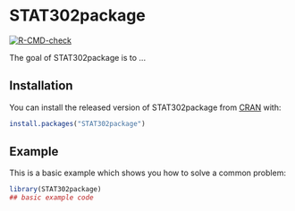 
# STAT302package

<!-- badges: start -->
[![R-CMD-check](https://github.com/morgandputnam/STAT302package/workflows/R-CMD-check/badge.svg)](https://github.com/morgandputnam/STAT302package/actions)
<!-- badges: end -->

The goal of STAT302package is to ...

## Installation

You can install the released version of STAT302package from [CRAN](https://CRAN.R-project.org) with:

``` r
install.packages("STAT302package")
```

## Example

This is a basic example which shows you how to solve a common problem:

``` r
library(STAT302package)
## basic example code
```

